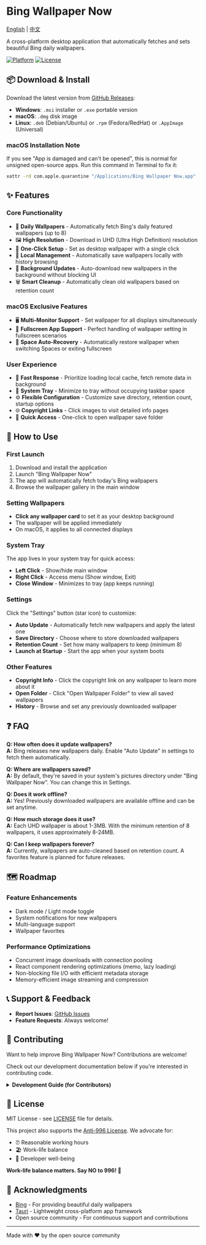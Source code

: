 # Bing Wallpaper Now

[English](README.md) | [中文](README.zh.md)

A cross-platform desktop application that automatically fetches and sets beautiful Bing daily wallpapers.

[![Platform](https://img.shields.io/badge/platform-macOS%20%7C%20Windows%20%7C%20Linux-lightgrey)](https://github.com/qiyuey/bing-wallpaper-now/releases)
[![License](https://img.shields.io/badge/license-Anti--996-blue)](https://github.com/996icu/996.ICU)

## 📦 Download & Install

Download the latest version from [GitHub Releases](https://github.com/qiyuey/bing-wallpaper-now/releases):

- **Windows**: `.msi` installer or `.exe` portable version
- **macOS**: `.dmg` disk image
- **Linux**: `.deb` (Debian/Ubuntu) or `.rpm` (Fedora/RedHat) or `.AppImage` (Universal)

### macOS Installation Note

If you see "App is damaged and can't be opened", this is normal for unsigned open-source apps. Run this command in Terminal to fix it:

```bash
xattr -rd com.apple.quarantine "/Applications/Bing Wallpaper Now.app"
```

## ✨ Features

### Core Functionality

- 📸 **Daily Wallpapers** - Automatically fetch Bing's daily featured wallpapers (up to 8)
- 🖼️ **High Resolution** - Download in UHD (Ultra High Definition) resolution
- 🎨 **One-Click Setup** - Set as desktop wallpaper with a single click
- 📁 **Local Management** - Automatically save wallpapers locally with history browsing
- 🔄 **Background Updates** - Auto-download new wallpapers in the background without blocking UI
- 🗑️ **Smart Cleanup** - Automatically clean old wallpapers based on retention count

### macOS Exclusive Features

- 🖥️ **Multi-Monitor Support** - Set wallpaper for all displays simultaneously
- 🎯 **Fullscreen App Support** - Perfect handling of wallpaper setting in fullscreen scenarios
- 🔄 **Space Auto-Recovery** - Automatically restore wallpaper when switching Spaces or exiting fullscreen

### User Experience

- 🚀 **Fast Response** - Prioritize loading local cache, fetch remote data in background
- 💾 **System Tray** - Minimize to tray without occupying taskbar space
- ⚙️ **Flexible Configuration** - Customize save directory, retention count, startup options
- 🌐 **Copyright Links** - Click images to visit detailed info pages
- 📂 **Quick Access** - One-click to open wallpaper save folder

## 🎯 How to Use

### First Launch

1. Download and install the application
2. Launch "Bing Wallpaper Now"
3. The app will automatically fetch today's Bing wallpapers
4. Browse the wallpaper gallery in the main window

### Setting Wallpapers

- **Click any wallpaper card** to set it as your desktop background
- The wallpaper will be applied immediately
- On macOS, it applies to all connected displays

### System Tray

The app lives in your system tray for quick access:

- **Left Click** - Show/hide main window
- **Right Click** - Access menu (Show window, Exit)
- **Close Window** - Minimizes to tray (app keeps running)

### Settings

Click the "Settings" button (star icon) to customize:

- **Auto Update** - Automatically fetch new wallpapers and apply the latest one
- **Save Directory** - Choose where to store downloaded wallpapers
- **Retention Count** - Set how many wallpapers to keep (minimum 8)
- **Launch at Startup** - Start the app when your system boots

### Other Features

- **Copyright Info** - Click the copyright link on any wallpaper to learn more about it
- **Open Folder** - Click "Open Wallpaper Folder" to view all saved wallpapers
- **History** - Browse and set any previously downloaded wallpaper

## ❓ FAQ

**Q: How often does it update wallpapers?**  
**A:** Bing releases new wallpapers daily. Enable "Auto Update" in settings to fetch them automatically.

**Q: Where are wallpapers saved?**  
**A:** By default, they're saved in your system's pictures directory under "Bing Wallpaper Now". You can change this in Settings.

**Q: Does it work offline?**  
**A:** Yes! Previously downloaded wallpapers are available offline and can be set anytime.

**Q: How much storage does it use?**  
**A:** Each UHD wallpaper is about 1-3MB. With the minimum retention of 8 wallpapers, it uses approximately 8-24MB.

**Q: Can I keep wallpapers forever?**  
**A:** Currently, wallpapers are auto-cleaned based on retention count. A favorites feature is planned for future releases.

## 🗺️ Roadmap

### Feature Enhancements

- Dark mode / Light mode toggle
- System notifications for new wallpapers
- Multi-language support
- Wallpaper favorites

### Performance Optimizations

- Concurrent image downloads with connection pooling
- React component rendering optimizations (memo, lazy loading)
- Non-blocking file I/O with efficient metadata storage
- Memory-efficient image streaming and compression

## 📞 Support & Feedback

- **Report Issues**: [GitHub Issues](https://github.com/qiyuey/bing-wallpaper-now/issues)
- **Feature Requests**: Always welcome!

## 🤝 Contributing

Want to help improve Bing Wallpaper Now? Contributions are welcome!

Check out our development documentation below if you're interested in contributing code.

<details>
<summary><b>Development Guide (for Contributors)</b></summary>

### Prerequisites

- Node.js 22+ (LTS)
- Rust 1.80+ (Edition 2024)
- OS: macOS 10.15+ / Windows 10+ / Linux

### Install Dependencies

```bash
pnpm install
```

### Development Mode

```bash
pnpm run tauri dev
```

### Build Application

```bash
pnpm run tauri build
```

Build artifacts are located in `src-tauri/target/release/bundle/` directory.

### Project Structure

```bash
bing-wallpaper-now/
├── src/                          # Frontend (React + TypeScript)
│   ├── components/               # React components
│   ├── hooks/                    # React Hooks
│   └── types/                    # TypeScript types
├── src-tauri/                    # Backend (Rust + Tauri)
│   ├── src/
│   │   ├── bing_api.rs          # Bing API integration
│   │   ├── wallpaper_manager.rs # Wallpaper management
│   │   ├── download_manager.rs  # Image downloader
│   │   └── storage.rs           # File storage
│   └── Cargo.toml               # Rust dependencies
└── scripts/                      # Build scripts
```

### Tech Stack

**Frontend**: React 18, TypeScript, Vite

**Backend**: Tauri 2.0, Rust (Edition 2024)

**Key Libraries**:
- `reqwest` - HTTP client
- `serde/serde_json` - Serialization
- `chrono` - Date/time handling
- `wallpaper` - Cross-platform wallpaper setting
- `objc2` - macOS native API bindings

### Development Workflow

1. Fork this repository
2. Create a feature branch (`git checkout -b feature/AmazingFeature`)
3. Commit your changes (`git commit -m 'Add some AmazingFeature'`)
4. Push to the branch (`git push origin feature/AmazingFeature`)
5. Open a Pull Request

### Code Quality

Before submitting a PR:

```bash
make pre-commit  # Run all checks

# Or individually:
pnpm run lint          # ESLint
pnpm run format:check  # Prettier
pnpm run typecheck     # TypeScript
cargo fmt              # Rust format
cargo clippy           # Rust lint
cargo test             # Rust tests
```

</details>

## 📄 License

MIT License - see [LICENSE](LICENSE) file for details.

This project also supports the [Anti-996 License](https://github.com/996icu/996.ICU). We advocate for:

- ⏰ Reasonable working hours
- 🏖️ Work-life balance
- 💪 Developer well-being

**Work-life balance matters. Say NO to 996! 💪**

## 🙏 Acknowledgments

- [Bing](https://www.bing.com) - For providing beautiful daily wallpapers
- [Tauri](https://tauri.app) - Lightweight cross-platform app framework
- Open source community - For continuous support and contributions

---

Made with ❤️ by the open source community
